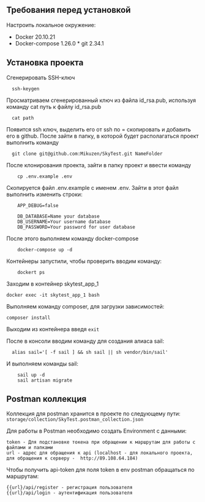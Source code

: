## Требования перед установкой

Настроить локальное окружение:
* Docker 20.10.21 
* Docker-compose 1.26.0 * git 2.34.1

## Установка проекта

Сгенерировать SSH-ключ

```shell
  ssh-keygen
```

Просматриваем сгенерированный ключ из файла id_rsa.pub, используя команду cat путь к файлу id_rsa.pub

```shell
  cat path
```

Появится ssh ключ, выделить его от ssh по = скопировать и добавить его в github. После зайти в папку, в которой будет
располагаться проект выполнить команду

```shell
  git clone git@github.com:Mikuzen/SkyTest.git NameFolder
```

После клонирования проекта, зайти в папку проект и ввести команду

```shell
    cp .env.example .env
```

Скопируется файл .env.example с именем .env. Зайти в этот файл выполнить изменить строки:

```dotenv
    APP_DEBUG=false
    
    DB_DATABASE=Name your database 
    DB_USERNAME=Your username database
    DB_PASSWORD=Your password for user database
```

После этого выполняем команду docker-compose

```shell
    docker-compose up -d
```

Контейнеры запустили, чтобы проверить вводим команду:

```shell
    dockert ps
```

Заходим в контейнер skytest_app_1

```shell
docker exec -it skytest_app_1 bash
```

Выполняем команду composer, для загрузки зависимостей:

```shell
composer install
```

Выходим из контейнера введя `exit`

После в консоли вводим команду для создания алиаса sail:

```shell
  alias sail='[ -f sail ] && sh sail || sh vendor/bin/sail'
```

И выполняем команды sail:

```shell
    sail up -d
    sail artisan migrate
```

## Postman коллекция

Коллекция для postman хранится в проекте по следующему пути:
`storage/collection/SkyTest.postman_collection.json`

Для работы в Postman необходимо создать Environment с данными:

```dotenv
token - Для подстановке токена при обращении к маршрутам для работы с файлами и папками
url - адрес для обращения к api (localhost - для локального проекта, для обращения к серверу -  http://89.108.64.184)
```

Чтобы получить api-token для поля token в env postman обращаться по маршрутам:
```
{{url}/api/register - регистрация пользователя
{{url}/api/login - аутентификация пользователя
```
